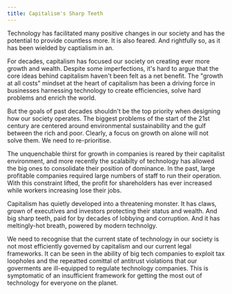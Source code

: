 ```yaml
---
title: Capitalism's Sharp Teeth
---
```


Technology has facilitated many positive changes in our society and has the
potential to provide countless more. It is also feared. And rightfully so,
as it has been wielded by captialism in an.

For decades, capitalism has focused our society on creating ever more growth and
wealth. Despite some imperfections, it's hard to argue that the core ideas behind
capitalism haven't been felt as a net benefit. The "growth at all costs" mindset
at the heart of capitalism has been a driving force in businesses harnessing
technology to create efficiencies, solve hard problems and enrich the world.

But the goals of past decades shouldn't be the top priority when designing how
our society operates. The biggest problems of the start of the 21st century are
centered around environmental sustainability and the gulf between the rich and
poor. Clearly, a focus on growth on alone will not solve them. We need to
re-prioritise.

The unquenchable thirst for growth in companies is reared by their capitalist
environment, and more recently the scalabilty of technology has allowed the big
ones to consolidate their position of dominance. In the past, large profitable
companies required large numbers of staff to run their operation. With this
constraint lifted, the profit for shareholders has ever increased while workers
increasing lose their jobs.

Capitalism has quietly developed into a threatening monster. It has claws, grown of
executives and investors protecting their status and wealth. And big sharp teeth,
paid for by decades of lobbying and corruption. And it has meltingly-hot breath,
powered by modern technolgy.

We need to recognise that the current state of technology in our society is not
most efficiently governed by capitalism and our current legal frameworks. It
can be seen in the ability of big tech companies to exploit tax loopholes
and the repeatted comittal of antitrust violations that our goverments are
ill-equipped to regulate technology companies. This is symptomatic of an
insufficient framework for getting the most out of technology for everyone on
the planet.


